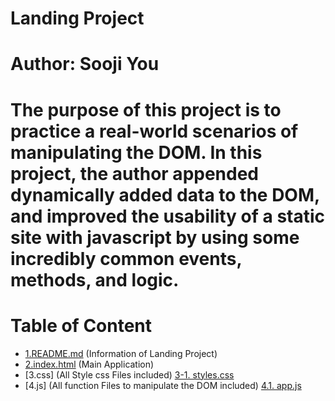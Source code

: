 <!-- Add banner here -->
# Landing Project
# Author: Sooji You
<!-- Describe your project in brief -->
# The purpose of this project is to practice a real-world scenarios of manipulating the DOM. In this project, the author appended dynamically added data to the DOM, and improved the usability of a static site with javascript by using some incredibly common events, methods, and logic.

# Table of Content
  - [1.README.md](#readme) (Information of Landing Project)
  - [2.index.html](#index) (Main Application)
  - [3.css] (All Style css Files included)
    [3-1. styles.css](#styles)
  - [4.js] (All function Files to manipulate the DOM included)
    [4.1. app.js](#app)

